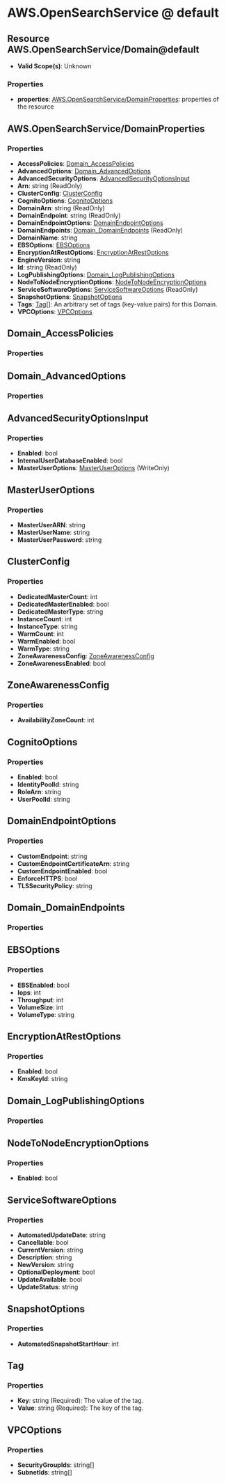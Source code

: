 # AWS.OpenSearchService @ default

## Resource AWS.OpenSearchService/Domain@default
* **Valid Scope(s)**: Unknown
### Properties
* **properties**: [AWS.OpenSearchService/DomainProperties](#awsopensearchservicedomainproperties): properties of the resource

## AWS.OpenSearchService/DomainProperties
### Properties
* **AccessPolicies**: [Domain_AccessPolicies](#domainaccesspolicies)
* **AdvancedOptions**: [Domain_AdvancedOptions](#domainadvancedoptions)
* **AdvancedSecurityOptions**: [AdvancedSecurityOptionsInput](#advancedsecurityoptionsinput)
* **Arn**: string (ReadOnly)
* **ClusterConfig**: [ClusterConfig](#clusterconfig)
* **CognitoOptions**: [CognitoOptions](#cognitooptions)
* **DomainArn**: string (ReadOnly)
* **DomainEndpoint**: string (ReadOnly)
* **DomainEndpointOptions**: [DomainEndpointOptions](#domainendpointoptions)
* **DomainEndpoints**: [Domain_DomainEndpoints](#domaindomainendpoints) (ReadOnly)
* **DomainName**: string
* **EBSOptions**: [EBSOptions](#ebsoptions)
* **EncryptionAtRestOptions**: [EncryptionAtRestOptions](#encryptionatrestoptions)
* **EngineVersion**: string
* **Id**: string (ReadOnly)
* **LogPublishingOptions**: [Domain_LogPublishingOptions](#domainlogpublishingoptions)
* **NodeToNodeEncryptionOptions**: [NodeToNodeEncryptionOptions](#nodetonodeencryptionoptions)
* **ServiceSoftwareOptions**: [ServiceSoftwareOptions](#servicesoftwareoptions) (ReadOnly)
* **SnapshotOptions**: [SnapshotOptions](#snapshotoptions)
* **Tags**: [Tag](#tag)[]: An arbitrary set of tags (key-value pairs) for this Domain.
* **VPCOptions**: [VPCOptions](#vpcoptions)

## Domain_AccessPolicies
### Properties

## Domain_AdvancedOptions
### Properties

## AdvancedSecurityOptionsInput
### Properties
* **Enabled**: bool
* **InternalUserDatabaseEnabled**: bool
* **MasterUserOptions**: [MasterUserOptions](#masteruseroptions) (WriteOnly)

## MasterUserOptions
### Properties
* **MasterUserARN**: string
* **MasterUserName**: string
* **MasterUserPassword**: string

## ClusterConfig
### Properties
* **DedicatedMasterCount**: int
* **DedicatedMasterEnabled**: bool
* **DedicatedMasterType**: string
* **InstanceCount**: int
* **InstanceType**: string
* **WarmCount**: int
* **WarmEnabled**: bool
* **WarmType**: string
* **ZoneAwarenessConfig**: [ZoneAwarenessConfig](#zoneawarenessconfig)
* **ZoneAwarenessEnabled**: bool

## ZoneAwarenessConfig
### Properties
* **AvailabilityZoneCount**: int

## CognitoOptions
### Properties
* **Enabled**: bool
* **IdentityPoolId**: string
* **RoleArn**: string
* **UserPoolId**: string

## DomainEndpointOptions
### Properties
* **CustomEndpoint**: string
* **CustomEndpointCertificateArn**: string
* **CustomEndpointEnabled**: bool
* **EnforceHTTPS**: bool
* **TLSSecurityPolicy**: string

## Domain_DomainEndpoints
### Properties

## EBSOptions
### Properties
* **EBSEnabled**: bool
* **Iops**: int
* **Throughput**: int
* **VolumeSize**: int
* **VolumeType**: string

## EncryptionAtRestOptions
### Properties
* **Enabled**: bool
* **KmsKeyId**: string

## Domain_LogPublishingOptions
### Properties

## NodeToNodeEncryptionOptions
### Properties
* **Enabled**: bool

## ServiceSoftwareOptions
### Properties
* **AutomatedUpdateDate**: string
* **Cancellable**: bool
* **CurrentVersion**: string
* **Description**: string
* **NewVersion**: string
* **OptionalDeployment**: bool
* **UpdateAvailable**: bool
* **UpdateStatus**: string

## SnapshotOptions
### Properties
* **AutomatedSnapshotStartHour**: int

## Tag
### Properties
* **Key**: string (Required): The value of the tag.
* **Value**: string (Required): The key of the tag.

## VPCOptions
### Properties
* **SecurityGroupIds**: string[]
* **SubnetIds**: string[]

